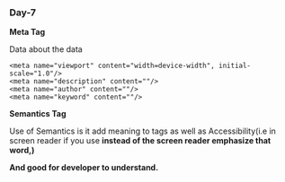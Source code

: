 ### Day-7

**Meta Tag**

Data about the data

```
<meta name="viewport" content="width=device-width", initial-scale="1.0"/>
<meta name="description" content=""/>
<meta name="author" content=""/>
<meta name="keyword" content=""/>
```

**Semantics Tag**

Use  of Semantics is it add meaning to tags as well as  Accessibility(i.e in screen reader if you use <strong> instead of  <b> the screen reader emphasize that word,)

And good for developer to understand. 
